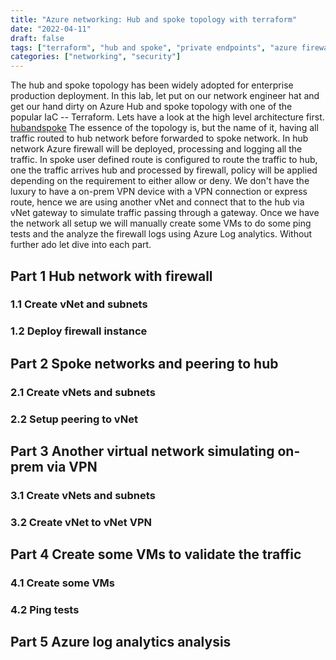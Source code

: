 ```yaml
---
title: "Azure networking: Hub and spoke topology with terraform"
date: "2022-04-11"
draft: false
tags: ["terraform", "hub and spoke", "private endpoints", "azure firewall", "forced tunneling"]
categories: ["networking", "security"]
---
```

The hub and spoke topology has been widely adopted for enterprise production deployment.
In this lab, let put on our network engineer hat and get our hand dirty on Azure Hub and spoke topology with one of the popular IaC -- Terraform.
Lets have a look at the high level architecture first.
[hubandspoke]()
The essence of the topology is, but the name of it, having all traffic routed to hub network before forwarded to spoke network. In hub network Azure firewall will be deployed, processing and logging all the traffic. 
In spoke user defined route is configured to route the traffic to hub, one the traffic arrives hub and processed by firewall, policy will be applied depending on the requirement to either allow or deny.
We don't have the luxury to have a on-prem VPN device with a VPN connection or express route, hence we are using another vNet and connect that to the hub via vNet gateway to simulate traffic passing through a gateway.
Once we have the network all setup we will manually create some VMs to do some ping tests and the analyze the firewall logs using Azure Log analytics.
Without further ado let dive into each part.

## Part 1 Hub network with firewall
### 1.1 Create vNet and subnets
### 1.2 Deploy firewall instance
## Part 2 Spoke networks and peering to hub
### 2.1 Create vNets and subnets 
### 2.2 Setup peering to vNet
## Part 3 Another virtual network simulating on-prem via VPN
### 3.1 Create vNets and subnets
### 3.2 Create vNet to vNet VPN
## Part 4 Create some VMs to validate the traffic
### 4.1 Create some VMs
### 4.2 Ping tests 
## Part 5 Azure log analytics analysis
